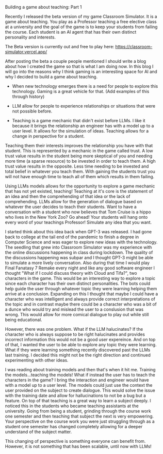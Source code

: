 Building a game about teaching: Part 1


Recently I released the beta version of my game Classroom Simulator. It is a game about teaching. You play as a Professor teaching a free elective class at a university and the goal of the game is to keep your students from failing the course. Each student is an AI agent that has their own distinct personality and interests.


The Beta version is currently out and free to play here: https://classroom-simulator.vercel.app/

After posting the beta a couple people mentioned I should write a blog about how I created the game so that is what I am doing now. In this blog I will go into the reasons why
I think gaming is an interesting space for AI and why I decided to build a game about teaching.


- When new technology emerges there is a need for people to explore this technology. Gaming is a great vehicle for that. (Add examples of this through history)


- LLM allow for people to experience relationships or situations that were not possible before.
- Teaching is a game mechanic that didn't exist before LLMs. I like it because it brings the relationship an engineer has with a model up to a user level. It allows for the simulation of ideas. Teaching allows for a change in perspective for a student.







 Teaching them their interests improves the relationship you have with that student. This is represented by
a mechanic in the game called trust. A low trust value results in the student being more skeptical of you and needing more time (a sparse resource) to be invested in order to teach them. A high trust value results in the opposite.
Less time needing to be invested and total belief in whatever you teach them. With gaining the students trust you will not have enough time to teach all of them which results in them failing.

Using LLMs models allows for the opportunity to explore a game mechanic that has not yet existed, teaching! Teaching at it's core is the statement of an idea and then the comprehending of that idea
or the lack of comprehending. LLMs allow for the generation of dialogue based on whatever the user decides to teach their students. Want to have a conversation with a student who now believes that Tom Cruise is a 
hippo who lives in the New York Zoo? Go ahead! Your students will hang onto every word of your teachings Professor! Simulate any idea that you want.

I started think about this idea back when GPT-3 was released. I had gone back to college at the tail end of the pandemic to finish a degree in Computer Science and was eager to explore new ideas with the technology. The seedling that grew into Classroom Simulator
was my experience with the online discussions happening in class during lockdown. The quality of the discussions happening was subpar and I thought GPT-3 might be able to simulate a more lively conversation.
Also during that time I would play Final Fanatasy 7 Remake every night and like any good software engineer I thought "What if I could discuss theory with Cloud and Tifa?", two characters in the game. This would 
be an interesting way to explore a topic since each character has their own distinct personalities. The bots could help guide the user through whatever topic they were learning helping them arrive at a conclusion.
Expanding on this I thought that maybe I could have a character who was intelligent and always provide correct interpretations of the topic and in contrast maybe there could be a character who was a bit of a dunce who
would try and mislead the user to a conslusion that was wrong. This would allow for more comical dialogue to play out while still being educational.

However, there was one problem. What if the LLM halucinates? If the character who is always suppose to be right halucinates and provides incorrect information this would not be a good user expereince. And on top of that,
I wanted the user to be able to explore any topic they were learning. What if they were learning something recently discovered past the LLMs last training. I decided this might not be the right direction
and continued experimenting with other ideas.

I was reading about training models and then that's when it hit me. Training the models...teaching the models! What if instead the user has to teach the characters in the game? I bring the interaction and engineer
would have with a model up to a user level. The models could just use the context the user provided on the subject to create dialogue. This would solve the issue with the training date and allow for hallucinations 
to not be a bug but a feature. On top of that teaching is a great way to learn a subject deeply. I noticed this in the students who became teaching assistants at the university. Going from being a student, grinding 
through the course work one semester and then teaching that subject the next is very empowering. Your perspective on the course work you were just struggling through as a student one semester has changed completely 
allowing for a deeper understand of the subject matter.


This changing of perspective is something everyone can benefit from. However, it is not something that has been scalable, until now with LLMs!
